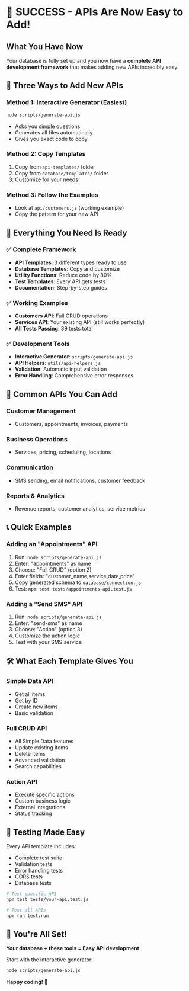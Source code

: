 # 🎉 SUCCESS - APIs Are Now Easy to Add!

## What You Have Now

Your database is fully set up and you now have a **complete API development framework** that makes adding new APIs incredibly easy.

## 🚀 Three Ways to Add New APIs

### Method 1: Interactive Generator (Easiest)
```bash
node scripts/generate-api.js
```
- Asks you simple questions
- Generates all files automatically
- Gives you exact code to copy

### Method 2: Copy Templates
1. Copy from `api-templates/` folder
2. Copy from `database/templates/` folder  
3. Customize for your needs

### Method 3: Follow the Examples
- Look at `api/customers.js` (working example)
- Copy the pattern for your new API

## 📁 Everything You Need Is Ready

### ✅ Complete Framework
- **API Templates**: 3 different types ready to use
- **Database Templates**: Copy and customize
- **Utility Functions**: Reduce code by 80%
- **Test Templates**: Every API gets tests
- **Documentation**: Step-by-step guides

### ✅ Working Examples
- **Customers API**: Full CRUD operations
- **Services API**: Your existing API (still works perfectly)
- **All Tests Passing**: 39 tests total

### ✅ Development Tools
- **Interactive Generator**: `scripts/generate-api.js`
- **API Helpers**: `utils/api-helpers.js`
- **Validation**: Automatic input validation
- **Error Handling**: Comprehensive error responses

## 🎯 Common APIs You Can Add

### Customer Management
- Customers, appointments, invoices, payments

### Business Operations  
- Services, pricing, scheduling, locations

### Communication
- SMS sending, email notifications, customer feedback

### Reports & Analytics
- Revenue reports, customer analytics, service metrics

## 📞 Quick Examples

### Adding an "Appointments" API
1. Run: `node scripts/generate-api.js`
2. Enter: "appointments" as name
3. Choose: "Full CRUD" (option 2)
4. Enter fields: "customer_name,service,date,price"
5. Copy generated schema to `database/connection.js`
6. Test: `npm test tests/appointments-api.test.js`

### Adding a "Send SMS" API  
1. Run: `node scripts/generate-api.js`
2. Enter: "send-sms" as name
3. Choose: "Action" (option 3)
4. Customize the action logic
5. Test with your SMS service

## 🛠️ What Each Template Gives You

### Simple Data API
- Get all items
- Get by ID
- Create new items
- Basic validation

### Full CRUD API  
- All Simple Data features
- Update existing items
- Delete items
- Advanced validation
- Search capabilities

### Action API
- Execute specific actions
- Custom business logic
- External integrations
- Status tracking

## 🧪 Testing Made Easy

Every API template includes:
- Complete test suite
- Validation tests  
- Error handling tests
- CORS tests
- Database tests

```bash
# Test specific API
npm test tests/your-api.test.js

# Test all APIs
npm run test:run
```

## 🎉 You're All Set!

**Your database + these tools = Easy API development**

Start with the interactive generator:
```bash
node scripts/generate-api.js
```

**Happy coding! 🚀**